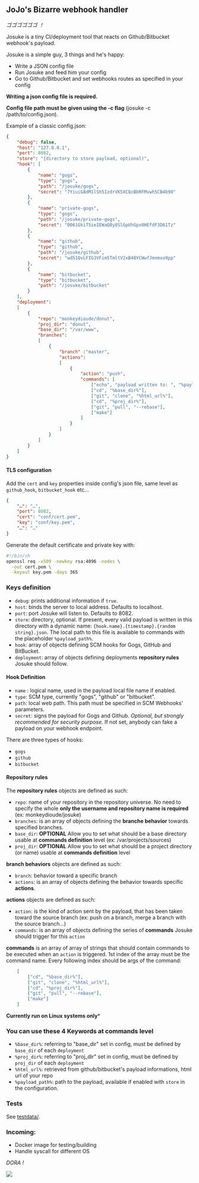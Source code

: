 ## JoJo's Bizarre webhook handler
_ゴゴゴゴゴゴ ！_

Josuke is a tiny CI/deployment tool that reacts on Github/Bitbucket webhook's payload.

Josuke is a simple guy, 3 things and he's happy:
- Write a JSON config file
- Run Josuke and feed him your config
- Go to Github/Bitbucket and set webhooks routes as specified in your config

**Writing a json config file is required.** 

**Config file path must be given using the -c flag** (josuke -c /path/to/config.json).

Example of a classic config.json:

```json
{
    "debug": false,
    "host": "127.0.0.1",
    "port": 8082,
    "store": "{directory to store payload, optional)",
    "hook": [
        {
            "name": "gogs",
            "type": "gogs",
            "path": "/josuke/gogs",
            "secret": "7YiuiG8dM1lSh5IzdrVK5XCQcBbRFMvwh5CB4b90"
        },
        {
            "name": "private-gogs",
            "type": "gogs",
            "path": "/josuke/private-gogs",
            "secret": "0061Gki75ieIEWaQ8y8SlGpUhGpx0HEfdF3D61Tz"
        },
        {
            "name": "github",
            "type": "github",
            "path": "/josuke/github",
            "secret": "wd51QvLFIG3VFim5TmltV2xB40YCWwfJmnmxo9pp"
        },
        {
            "name": "bitbucket",
            "type": "bitbucket",
            "path": "/josuke/bitbucket"
        }
    ],
    "deployment":
    [
        {
            "repo": "monkeydioude/donut",
            "proj_dir": "donut",
            "base_dir": "/var/www",
            "branches":
            [
                {
                    "branch" :"master",
                    "actions":
                    [
                        {
                            "action": "push",
                            "commands": [
                                ["echo", "payload written to: ", "%payload_path%"],
                                ["cd", "%base_dir%"],
                                ["git", "clone", "%html_url%"],
                                ["cd", "%proj_dir%"],
                                ["git", "pull", "--rebase"],
                                ["make"]
                            ]
                        }
                    ]
                }
            ]
        }
    ]
}
```

#### TLS configuration ####

Add the `cert` and `key` properties inside config's json file, same level as `github_hook`, `bitbucket_hook` etc... 
```json
{
    "…": "…",
    "port": 8082,
    "cert": "conf/cert.pem",
    "key": "conf/key.pem",
    "…": "…"
}
```

Generate the default certificate and private key with:

```sh
#!/bin/sh
openssl req -x509 -newkey rsa:4096 -nodes \
  -out cert.pem \
  -keyout key.pem -days 365
```

### Keys definition

- `debug`: prints additional information if `true`.
- `host`: binds the server to local address. Defaults to localhost.
- `port`: port Josuke will listen to. Defaults to 8082.
- `store`: directory, optional. If present, every valid payload is written in this directory with a dynamic name: `{hook.name}.{timestamp}.{random string}.json`. The local path to this file is available to commands with the placeholder `%payload_path%`.
- `hook`: array of objects defining SCM hooks for Gogs, GitHub and BitBucket.
- `deployment`: array of objects defining deployments **repository rules** Josuke should follow.

#### Hook Definition ####

- `name` : logical name, used in the payload local file name if enabled.
- `type`: SCM type, currently "gogs", "github" or "bitbucket".
- `path`: local web path. This path must be specified in SCM Webhooks' parameters.
- `secret`: signs the payload for Gogs and Github. *Optional, but strongly recommended for security purpose.* If not set, anybody can fake a payload on your webhook endpoint.

There are three types of hooks:
- `gogs`
- `github`
- `bitbucket`

#### Repository rules ####

The **repository rules** objects are defined as such:
- `repo`: name of your repository in the repository universe. No need to specify the whole **only the username and repository name is required** (ex: monkeydioude/josuke)
- `branches`: is an array of objects defining the **branche behavior** towards specified branches.
- `base_dir`: **OPTIONAL** Allow you to set what should be a base directory usable at **commands definition** level (ex: /var/projects/sources)
- `proj_dir`: **OPTIONAL** Allow you to set what should be a project directory (or name) usable at **commands definition** level 

**branch behaviors** objects are defined as such:
- `branch`: behavior toward a specific branch
- `actions`: is an array of objects defining the behavior towards specific **actions**.

**actions** objects are defined as such: 
- `action`: is the kind of action sent by the payload, that has been taken toward the source branch (ex: push on a branch, merge a branch with the source branch...)
- `commands`: is an array of objects defining the series of **commands** Josuke should trigger for this `action`

**commands** is an array of array of strings that should contain commands to be executed when an `action` is triggered. 1st index of the array must be the command name. Every following index should be args of the command:
```json
    [
        ["cd", "%base_dir%"],
        ["git", "clone", "%html_url%"],
        ["cd", "%proj_dir%"],
        ["git", "pull", "--rebase"],
        ["make"]
    ]

```

**Currently run on Linux systems only***

### You can use these 4 Keywords at commands level
- `%base_dir%`: referring to "base_dir" set in config, must be defined by `base_dir` of each `deployment`
- `%proj_dir%`: referring to "proj_dir" set in config, must be defined by `proj_dir` of each `deployment`
- `%html_url%`: retrieved from github/bitbucket's payload informations, html url of your repo
- `%payload_path%`: path to the payload, available if enabled with `store` in the configuration.

### Tests ###

See [testdata/](testdata/index.md).

### Incoming:

- Docker image for testing/building
- Handle syscall for different OS

_DORA !_



![](https://68.media.tumblr.com/7b9b18644e2d491cc25267ebde23ec23/tumblr_ohxk9dpmoq1tqvsfso1_540.gif)
